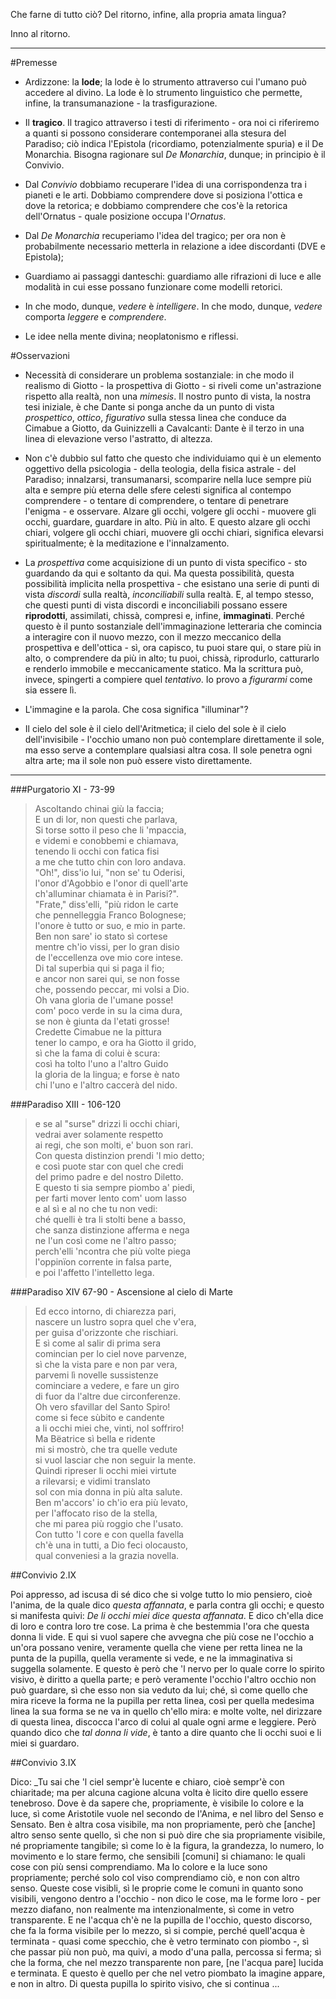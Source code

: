 Che farne di tutto ciò? Del ritorno, infine, alla propria amata lingua?

Inno al ritorno.

- - -

#Premesse

- Ardizzone: la __lode__; la lode è lo strumento attraverso cui l'umano può accedere al divino. La lode è lo strumento linguistico che permette, infine, la transumanazione - la trasfigurazione.

- Il __tragico__. Il tragico attraverso i testi di riferimento - ora noi ci riferiremo a quanti si possono considerare contemporanei alla stesura del Paradiso; ciò indica l'Epistola (ricordiamo, potenzialmente spuria) e il De Monarchia. Bisogna ragionare sul _De Monarchia_, dunque; in principio è il Convivio.

- Dal _Convivio_ dobbiamo recuperare l'idea di una corrispondenza tra i pianeti e le arti. Dobbiamo comprendere dove si posiziona l'ottica e dove la retorica; e dobbiamo comprendere che cos'è la retorica dell'Ornatus - quale posizione occupa l'_Ornatus_.

- Dal _De Monarchia_ recuperiamo l'idea del tragico; per ora non è probabilmente necessario metterla in relazione a idee discordanti (DVE e Epistola);

- Guardiamo ai passaggi danteschi: guardiamo alle rifrazioni di luce e alle modalità in cui esse possano funzionare come modelli retorici.

- In che modo, dunque, _vedere_ è _intelligere_. In che modo, dunque, _vedere_ comporta _leggere_ e _comprendere_.

- Le idee nella mente divina; neoplatonismo e riflessi.

#Osservazioni

- Necessità di considerare un problema sostanziale: in che modo il realismo di Giotto - la prospettiva di Giotto - si riveli come un'astrazione rispetto alla realtà, non una _mimesis_. Il nostro punto di vista, la nostra tesi iniziale, è che Dante si ponga anche da un punto di vista _prospettico_, _ottico_, _figurativo_ sulla stessa linea che conduce da Cimabue a Giotto, da Guinizzelli a Cavalcanti: Dante è il terzo in una linea di elevazione verso l'astratto, di altezza.

- Non c'è dubbio sul fatto che questo che individuiamo qui è un elemento oggettivo della psicologia - della teologia, della fisica astrale - del Paradiso; innalzarsi, transumanarsi, scomparire nella luce sempre più alta e sempre più eterna delle sfere celesti significa al contempo comprendere - o tentare di comprendere, o tentare di penetrare l'enigma - e osservare. Alzare gli occhi, volgere gli occhi - muovere gli occhi, guardare, guardare in alto. Più in alto. E questo alzare gli occhi chiari, volgere gli occhi chiari, muovere gli occhi chiari, significa elevarsi spiritualmente; è la meditazione e l'innalzamento.

- La _prospettiva_ come acquisizione di un punto di vista specifico - sto guardando da qui e soltanto da qui. Ma questa possibilità, questa possibilità implicita nella prospettiva - che esistano una serie di punti di vista _discordi_ sulla realtà, _inconciliabili_ sulla realtà. E, al tempo stesso, che questi punti di vista discordi e inconciliabili possano essere __riprodotti__, assimilati, chissà, compresi e, infine, __immaginati__. Perché questo è il punto sostanziale dell'immaginazione letteraria che comincia a interagire con il nuovo mezzo, con il mezzo meccanico della prospettiva e dell'ottica - sì, ora capisco, tu puoi stare qui, o stare più in alto, o comprendere da più in alto; tu puoi, chissà, riprodurlo, catturarlo e renderlo immobile e meccanicamente statico. Ma la scrittura può, invece, spingerti a compiere quel _tentativo_. Io provo a _figurarmi_ come sia essere lì.

- L'immagine e la parola. Che cosa significa "illuminar"?

- Il cielo del sole è il cielo dell'Aritmetica; il cielo del sole è il cielo dell'invisibile - l'occhio umano non può contemplare direttamente il sole, ma esso serve a contemplare qualsiasi altra cosa. Il sole penetra ogni altra arte; ma il sole non può essere visto direttamente.

- - -

###Purgatorio XI - 73-99

> Ascoltando chinai giù la faccia;  
> E un di lor, non questi che parlava,  
> Si torse sotto il peso che li 'mpaccia,  
> e videmi e conobbemi e chiamava,  
> tenendo li occhi con fatica fisi  
> a me che tutto chin con loro andava.  
> "Oh!", diss'io lui, "non se' tu Oderisi,  
> l'onor d'Agobbio e l'onor di quell'arte  
> ch'alluminar chiamata è in Parisi?".  
> "Frate," diss'elli, "più ridon le carte  
> che pennelleggia Franco Bolognese;  
> l'onore è tutto or suo, e mio in parte.  
> Ben non sare' io stato sì cortese  
> mentre ch'io vissi, per lo gran disio  
> de l'eccellenza ove mio core intese.  
> Di tal superbia qui si paga il fio;  
> e ancor non sarei qui, se non fosse  
> che, possendo peccar, mi volsi a Dio.  
> Oh vana gloria de l'umane posse!  
> com' poco verde in su la cima dura,  
> se non è giunta da l'etati grosse!  
> Credette Cimabue ne la pittura  
> tener lo campo, e ora ha Giotto il grido,  
> sì che la fama di colui è scura:  
> così ha tolto l'uno a l'altro Guido  
> la gloria de la lingua; e forse è nato  
> chi l'uno e l'altro caccerà del nido.  

###Paradiso XIII - 106-120

> e se al "surse" drizzi li occhi chiari,  
> vedrai aver solamente respetto  
> ai regi, che son molti, e' buon son rari.  
> Con questa distinzion prendi 'l mio detto;  
> e così puote star con quel che credi  
> del primo padre e del nostro Diletto.  
> E questo ti sia sempre piombo a' piedi,   
> per farti mover lento com' uom lasso  
> e al sì e al no che tu non vedi:  
> ché quelli è tra li stolti bene a basso,  
> che sanza distinzione afferma e nega  
> ne l'un così come ne l'altro passo;  
> perch'elli 'ncontra che più volte piega  
> l'oppinïon corrente in falsa parte,  
> e poi l'affetto l'intelletto lega.  

###Paradiso XIV 67-90 - Ascensione al cielo di Marte

> Ed ecco intorno, di chiarezza pari,  
> nascere un lustro sopra quel che v'era,  
> per guisa d'orizzonte che rischiari.  
> E sì come al salir di prima sera  
> comincian per lo ciel nove parvenze,  
> sì che la vista pare e non par vera,  
> parvemi lì novelle sussistenze  
> cominciare a vedere, e fare un giro  
> di fuor da l'altre due circonferenze.  
> Oh vero sfavillar del Santo Spiro!  
> come si fece sùbito e candente  
> a li occhi miei che, vinti, nol soffriro!  
> Ma Bëatrice sì bella e ridente  
> mi si mostrò, che tra quelle vedute  
> si vuol lasciar che non seguir la mente.  
> Quindi ripreser li occhi miei virtute  
> a rilevarsi; e vidimi translato  
> sol con mia donna in più alta salute.  
> Ben m'accors' io ch'io era più levato,  
> per l'affocato riso de la stella,  
> che mi parea più roggio che l'usato.  
> Con tutto 'l core e con quella favella  
> ch'è una in tutti, a Dio feci olocausto,  
> qual conveniesi a la grazia novella.  

##Convivio 2.IX

Poi appresso, ad iscusa di sé dico che si volge tutto lo mio pensiero, cioè l'anima, de la quale dico _questa affannata_, e parla contra gli occhi; e questo si manifesta quivi: _De li occhi miei dice questa affannata_. E dico ch'ella dice di loro e contra loro tre cose. La prima è che bestemmia l'ora che questa donna li vide. E qui si vuol sapere che avvegna che più cose ne l'occhio a un'ora possano venire, veramente quella che viene per retta linea ne la punta de la pupilla, quella veramente si vede, e ne la immaginativa si suggella solamente. E questo è però che 'l nervo per lo quale corre lo spirito visivo, è diritto a quella parte; e però veramente l'occhio l'altro occhio non può guardare, sì che esso non sia veduto da lui; ché, sì come quello che mira riceve la forma ne la pupilla per retta linea, così per quella medesima linea la sua forma se ne va in quello ch'ello mira: e molte volte, nel dirizzare di questa linea, discocca l'arco di colui al quale ogni arme e leggiere. Però quando dico che _tal donna li vide_, è tanto a dire quanto che li occhi suoi e li miei si guardaro.

##Convivio 3.IX

Dico: _Tu sai che 'l ciel sempr'è lucente e chiaro, cioè sempr'è con chiaritade; ma per alcuna cagione alcuna volta è licito dire quello essere tenebroso. Dove è da sapere che, propriamente, è visibile lo colore e la luce, sì come Aristotile vuole nel secondo de l'Anima, e nel libro del Senso e Sensato. Ben è altra cosa visibile, ma non propriamente, però che [anche] altro senso sente quello, sì che non si può dire che sia propriamente visibile, né propriamente tangibile; sì come lo è la figura, la grandezza, lo numero, lo movimento e lo stare fermo, che sensibili [comuni] si chiamano: le quali cose con più sensi comprendiamo. Ma lo colore e la luce sono propriamente; perché solo col viso comprendiamo ciò, e non con altro senso. Queste cose visibli, sì le proprie come le comuni in quanto sono visibili, vengono dentro a l'occhio - non dico le cose, ma le forme loro - per mezzo diafano, non realmente ma intenzionalmente, sì come in vetro transparente. E ne l'acqua ch'è ne la pupilla de l'occhio, questo discorso, che fa la forma visibile per lo mezzo, sì si compie, perché quell'acqua è terminata - quasi come specchio, che è vetro terminato con piombo -, sì che passar più non può, ma quivi, a modo d'una palla, percossa si ferma; sì che la forma, che nel mezzo transparente non pare, [ne l'acqua pare] lucida e terminata. E questo è quello per che nel vetro piombato la imagine appare, e non in altro. Di questa pupilla lo spirito visivo, che si continua ...


